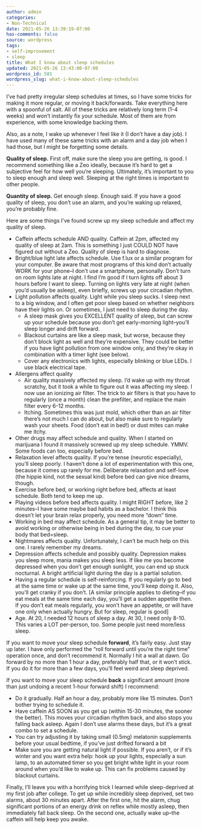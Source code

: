 ```yaml
---
author: admin
categories:
- Non-Technical
date: 2021-05-26 13:39:19-07:00
has-comments: false
source: wordpress
tags:
- self-improvement
- sleep
title: What I know about sleep schedules
updated: 2021-05-26 13:43:00-07:00
wordpress_id: 581
wordpress_slug: what-i-know-about-sleep-schedules
---
```

I’ve had pretty irregular sleep schedules at times, so I have some tricks for making it more regular, or moving it back/forwards. Take everything here with a spoonful of salt. All of these tricks are relatively long term (1-4 weeks) and won’t instantly fix your schedule. Most of them are from experience, with some knowledge backing them.

Also, as a note, I wake up whenever I feel like it (I don’t have a day job). I have used many of these same tricks with an alarm and a day job when I had those, but I might be forgetting some details.

**Quality of sleep.** First off, make sure the sleep you are getting, is good. I recommend something like a Zeo ideally, because it’s hard to get a subjective feel for how well you’re sleeping. Ultimately, it’s important to you to sleep enough and sleep well. Sleeping at the right times is important to other people.

**Quantity of sleep.** Get enough sleep. Enough said. If you have a good quality of sleep, you don’t use an alarm, and you’re waking up relaxed, you’re probably fine.

Here are some things I’ve found screw up my sleep schedule and affect my quality of sleep.

-   Caffein affects schedule AND quality. Caffein at 2pm, affected my quality of sleep at 2am. This is something I just COULD NOT have figured out without a Zeo. Quality of sleep is hard to diagnose.
-   Bright/blue light late affects schedule. Use f.lux or a similar program for your computer. Be aware that most programs of this kind don’t actually WORK for your phone–I don’t use a smartphone, personally. Don’t turn on room lights late at night. I find I’m good if I turn lights off about 3 hours before I want to sleep. Turning on lights very late at night (when you’d usually be asleep), even briefly, screws up your circadian rhythm.
-   Light pollution affects quality. Light while you sleep sucks. I sleep next to a big window, and I often get poor sleep based on whether neighbors have their lights on. Or sometimes, I just need to sleep during the day.
    -   A sleep mask gives you EXCELLENT quality of sleep, but can screw up your schedule because you don’t get early-morning light–you’ll sleep longer and drift forward.
    -   Blackout curtains are like a sleep mask, but worse, because they don’t block light as well and they’re expensive. They could be better if you have light pollution from one window only, and they’re okay in combination with a timer light (see below).
    -   Cover any electronics with lights, especially blinking or blue LEDs. I use black electrical tape.
-   Allergens affect quality
    -   Air quality massively affected my sleep. I’d wake up with my throat scratchy, but it took a while to figure out it was affecting my sleep. I now use an ionizing air filter. The trick to air filters is that you have to regularly (once a month) clean the prefilter, and replace the main filter every 6-12 months.
    -   Itching. Sometimes this was just mold, which other than an air filter there’s not much I can do about, but also make sure to regularly wash your sheets. Food (don’t eat in bed!) or dust mites can make me itchy.
-   Other drugs may affect schedule and quality. When I started on marijuana I found it massively screwed up my sleep schedule. YMMV. Some foods can too, especially before bed.
-   Relaxation level affects quality. If you’re tense (neurotic especially), you’ll sleep poorly. I haven’t done a lot of experimentation with this one, because it comes up rarely for me. Deliberate relaxation and self-love (the hippie kind, not the sexual kind) before bed can give nice dreams, though.
-   Exercise before bed, or working right before bed, affects at least schedule. Both tend to keep me up.
-   Playing videos before bed affects quality. I might RIGHT before, like 2 minutes–I have some maybe bad habits as a bachelor. I think this doesn’t let your brain relax properly, you need more “down” time.
-   Working in bed may affect schedule. As a general tip, it may be better to avoid working or otherwise being in bed during the day, to cue your body that bed=sleep.
-   Nightmares affects quality. Unfortunately, I can’t be much help on this one. I rarely remember my dreams.
-   Depression affects schedule and possibly quality. Depression makes you sleep more, mania makes you sleep less. If like me you become depressed when you don’t get enough sunlight, you can end up stuck nocturnal. A bright artificial light during the day is a partial solution.
-   Having a regular schedule is self-reinforcing. If you regularly go to bed at the same time or wake up at the same time, you’ll keep doing it. Also, you’ll get cranky if you don’t. \[A similar principle applies to dieting–if you eat meals at the same time each day, you’ll get a sudden appetite then. If you don’t eat meals regularly, you won’t have an appetite, or will have one only when actually hungry. But for sleep, regular is good\]
-   Age. At 20, I needed 12 hours of sleep a day. At 30, I need only 8-10. This varies a LOT per-person, too. Some people just need more/less sleep.

If you want to move your sleep schedule **forward**, it’s fairly easy. Just stay up later. I have only performed the “roll forward until you’re the right time” operation once, and don’t recommend it. Normally I hit a wall at dawn. Go forward by no more than 1 hour a day, preferably half that, or it won’t stick. If you do it for more than a few days, you’ll feel weird and sleep deprived.

If you want to move your sleep schedule **back** a significant amount (more than just undoing a recent 1-hour forward shift) I recommend:

-   Do it gradually. Half an hour a day, probably more like 15 minutes. Don’t bother trying to schedule it.
-   Have caffein AS SOON as you get up (within 15-30 minutes, the sooner the better). This moves your circadian rhythm back, and also stops you falling back asleep. Again I don’t use alarms these days, but it’s a great combo to set a schedule.
-   You can try adjusting it by taking small (0.5mg) melatonin supplements before your usual bedtime, if you’ve just drifted forward a bit
-   Make sure you are getting natural light if possible. If you aren’t, or if it’s winter and you want extra help: hook up your lights, especially a sun lamp, to an automated timer so you get bright white light in your room around when you’d like to wake up. This can fix problems caused by blackout curtains.

Finally, I’ll leave you with a horrifying trick I learned while sleep-deprived at my first job after college. To get up while incredibly sleep deprived, set two alarms, about 30 minutes apart. After the first one, hit the alarm, chug significant portions of an energy drink on reflex while mostly asleep, then immediately fall back sleep. On the second one, actually wake up–the caffein will help keep you awake.
